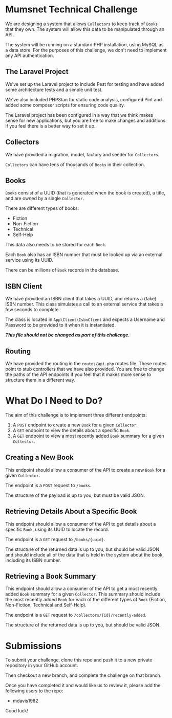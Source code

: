 # Mumsnet Technical Challenge
We are designing a system that allows `Collectors` to keep track of `Books` that they own. The system will allow this data to be manipulated through an API.

The system will be running on a standard PHP installation, using MySQL as a data store. For the purposes of this challenge, we don't need to implement any API authentication.

## The Laravel Project
We've set up the Laravel project to include Pest for testing and have added some architecture tests and a simple unit test.

We've also included PHPStan for static code analysis, configured Pint and added some composer scripts for ensuring code quality.

The Laravel project has been configured in a way that we think makes sense for new applications, but you are free to make changes and additions if you feel there is a better way to set it up.

## Collectors
We have provided a migration, model, factory and seeder for `Collectors`.

`Collectors` can have tens of thousands of `Books` in their collection.

## Books
`Books` consist of a UUID (that is generated when the book is created), a title, and are owned by a single `Collector`.

There are different types of books:

- Fiction
- Non-Fiction
- Technical
- Self-Help

This data also needs to be stored for each `Book`.

Each `Book` also has an ISBN number that must be looked up via an external service using its UUID.

There can be millions of `Book` records in the database.

## ISBN Client
We have provided an ISBN client that takes a UUID, and returns a (fake) ISBN number. This class simulates a call to an external service that takes a few seconds to complete.

The class is located in `App\Client\IsbnClient` and expects a Username and Password to be provided to it when it is instantiated.

**_This file should not be changed as part of this challenge._**

## Routing
We have provided the routing in the `routes/api.php` routes file. These routes point to stub controllers that we have also provided. You are free to change the paths of the API endpoints if you feel that it makes more sense to structure them in a different way.

# What Do I Need to Do?
The aim of this challenge is to implement three different endpoints:

1. A `POST` endpoint to create a new `Book` for a given `Collector`.
1. A `GET` endpoint to view the details about a specific `Book`.
1. A `GET` endpoint to view a most recently added `Book` summary for a given `Collector`.

## Creating a New Book
This endpoint should allow a consumer of the API to create a new `Book` for a given `Collector`.

The endpoint is a `POST` request to `/books`.

The structure of the payload is up to you, but must be valid JSON.

## Retrieving Details About a Specific Book
This endpoint should allow a consumer of the API to get details about a specific `Book`, using its UUID to locate the record.

The endpoint is a `GET` request to `/books/{uuid}`.

The structure of the returned data is up to you, but should be valid JSON and should include all of the data that is held in the system about the book, including its ISBN number.

## Retrieving a Book Summary
This endpoint should allow a consumer of the API to get a most recently added `Book` summary for a given `Collector`. This summary should include the most recently added `Book` for each of the different types of `Book` (Fiction, Non-Fiction, Technical and Self-Help).

The endpoint is a `GET` request to `/collectors/{id}/recently-added`.

The structure of the returned data is up to you, but should be valid JSON.

# Submissions
To submit your challenge, clone this repo and push it to a new private repository in your GitHub account.

Then checkout a new branch, and complete the challenge on that branch.

Once you have completed it and would like us to review it, please add the following users to the repo:

- mdavis1982

Good luck!
